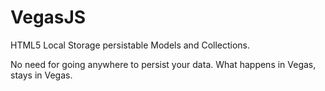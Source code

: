VegasJS
=============

HTML5 Local Storage persistable Models and Collections.

No need for going anywhere to persist your data.
What happens in Vegas, stays in Vegas.
